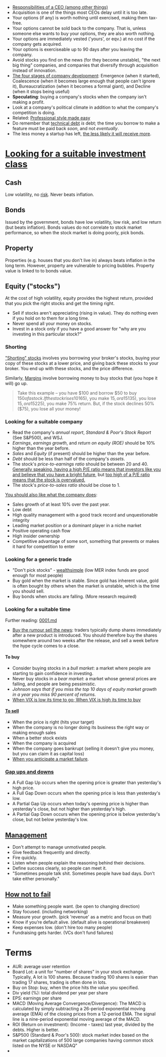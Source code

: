 * [Responsibilities of a CEO (among other things)](http://blog.staply.co/startup-legal-do-it-by-yourself)
* Acquisition is one of the things most CEOs delay until it is too late.
* Your options (if any) is worth nothing until exercised, making them tax-free.
* Your options cannot be sold back to the company. That is, unless someone else wants to buy your options, they are also worth nothing.
* Your options are immediately vested ('yours', or eqv.) at no cost if the company gets acquired.
* Your options is exerciseable up to 90 days after you leaving the company.
* Avoid stocks you find on the news (for they become unstable), "the next big thing" companies, and companies that diversify through acquisition instead of innovation.
* [The four stages of company development](http://takeaswig.com/the-end-of-the-facebook-era): Emergence (when it started), Coalescence (when it becomes large enough that people can't ignore it), Bureaucratization (when it becomes a formal giant), and Decline (when it stops being useful)
* **Speculating**: buying a company's stocks when the company isn't making a profit.
* Look at a company's political climate in addition to what the company's competition is doing.
* Related: [Professional style made easy](http://imgur.com/gallery/uuLhR)
* Do remember that [technical debt](https://news.ycombinator.com/item?id=10925141) *is* debt; the time you borrow to make a feature must be paid back *soon*, and not *eventually*.
* The less money a startup has left, [the less likely it will receive more](http://paulgraham.com/pinch.html).

# [Looking for a suitable investment class](http://www.iol.co.za/business/personal-finance/financial-planning/investments/investing-101-how-to-beat-inflation-1.1674984)

## Cash

Low volatility, no [risk](https://www.reddit.com/r/stocks/comments/32kd0x/whether_youre_new_to_trading_or_notlean_on_these/.compact). Never beats inflation.

## Bonds

Issued by the government, bonds have low volatility, low risk, and low return (but beats inflation).
Bonds values do not correlate to stock market performance, so when the stock market is doing poorly, pick bonds.

## Property

Properties (e.g. houses that you don't live in) always beats inflation in the long term.
However, property are vulnerable to pricing bubbles.
Property value is linked to to bonds value.

## Equity ("stocks")

At the cost of high volatility, equity provides the highest return, provided that you pick the right stocks and get the timing right.

* Sell if stocks aren't appreciating (rising in value). They do nothing even if you hold on to them for a long time.
* Never spend all your money on stocks.
* Invest in a stock only if you have a good answer for "why are you investing in this particular stock?"

### Shorting

["Shorting" stocks](http://www.swing-trade-stocks.com/shorting-stocks.html) involves you borrowing your broker's stocks, buying your copy of these stocks at a lower price, and giving back these stocks to your broker. You end up with these stocks, and the price difference.

Similarly, [Margins](http://www.investopedia.com/articles/basics/11/dangerous-moves-first-time-investors.asp?no_header_alt=true) involve borrowing money to buy stocks that (you hope it will) go up.

> Take this example – you have $100 and borrow $50 to buy $150 of a stock. If the stock rises 10% ($165), you make $15, or a 15% return on your capital. But, if the stock declines 10% ($135), you lose $15, or a 15% loss. More importantly, if the stock goes up by 50% ($225), you make 75% return. But, if the stock declines 50% ($75), you lose all your money!

### Looking for a suitable company

* Read the company's *annual report*, *Standard & Poor's Stock Report* (See S&P500), and WSJ.
* *Earnings*, *earnings growth*, and *return on equity (ROE)* should be 10% higher than the year before.
* *Sales* and *Equity* (if present) should be higher than the year before.
* *Debt* should be less than half of the company's *assets*.
* The stock's *price-to-earnings ratio* should be between 20 and 40. [Generally speaking, having a high P/E ratio means that investors like you and believe that you have a bright future](http://techcrunch.com/2014/07/05/the-new-fast-food/), but [too high of a P/E ratio means that the stock is overvalued.](http://www.investopedia.com/articles/00/092200.asp)
* The stock's *price-to-sales ratio* should be close to 1.

[You should also like what the company does](https://www.reddit.com/r/stocks/comments/5rsnr5/what_is_the_most_important_research_before_buying/dd9v416/):
* Sales growth of at least 10% over the past year.
* Low debt
* High quality management with a good track record and unquestionable integrity
* Leading market position or a dominant player in a niche market
* Positive operating cash flow
* High insider ownership
* Competitive advantage of some sort, something that prevents or makes it hard for competition to enter

### Looking for a generic trade

* "Don't pick stocks" - [wealthsimple](https://www.wealthsimple.com/5rules) (low MER index funds are good enough for most people)
* Buy gold when the market is stable. Since gold has inherent value, gold is often bought by others when the market is unstable, which is the time you should sell.
* Buy bonds when stocks are falling. (More research required)

### Looking for a suitable time

Further reading: [0001.md](sources/0001.md)

* [Buy the rumour sell the news](http://www.investopedia.com/stock-analysis/2010/buy-on-the-rumor-sell-on-the-news-vod-vz-t-aapl-goog0706.aspx): traders typically dump shares immediately after a new product is introduced. You should therefore buy the shares somewhere around two weeks after the release, and sell a week before the hype cycle comes to a close.

#### To buy

* Consider buying stocks in a *bull market*: a market where people are starting to gain confidence in investing.
* Never buy stocks in a *bear market*: a market whose general prices are falling, and people are being pessimistic.
* *Johnson says that if you miss the top 10 days of equity market growth in a year you miss 90 percent of returns.*
* [When VIX is low its time to go; When VIX is high its time to buy](https://www.reddit.com/r/StockMarket/comments/3dqggo/when_vix_is_low_its_time_to_go_when_vix_is_high)

#### [To sell](http://www.investopedia.com/financial-edge/0412/5-tips-on-when-to-sell-your-stock.aspx)

* When the price is right (hits your target)
* When the company is no longer doing its business the right way or making enough sales
* When a better stock exists
* When the company is acquired
* When the company goes bankrupt (selling it doesn't give you money, but you can claim it as capital loss)
* [When you anticipate a market failure](http://www.reddit.com/r/stocks/comments/53znlq/_/).

### [Gap ups and downs](http://stockcharts.com/school/doku.php?id=chart_school:trading_strategies:gap_trading_strategies#full_gap_upshort)

* A Full Gap Up occurs when the opening price is greater than yesterday's high price.
* A Full Gap Down occurs when the opening price is less than yesterday's low.
* A Partial Gap Up occurs when today's opening price is higher than yesterday's close, but not higher than yesterday's high.
* A Partial Gap Down occurs when the opening price is below yesterday's close, but not below yesterday's low.

## [Management](https://medium.com/@gerstenzang/21-management-things-i-learned-at-imgur-7abb72bdf8bf)

* Don't attempt to manage unmotivated people.
* Give feedback frequently and directly.
* Fire quickly.
* Listen when people explain the reasoning behind their decisions.
* Define success clearly, so people can meet it.
* "Sometimes people talk shit. Sometimes people have bad days. Don't take either personally."

## [How not to fail](http://themacro.com/articles/2016/06/how-not-to-fail/)

* Make something people want. (be open to changing direction)
* Stay focused. (including networking)
* Measure your growth. (pick 'revenue' as a metric and focus on that)
* Know if you’re default alive. (default alive is operational breakeven)
* Keep expenses low. (don't hire too many people)
* Fundraising gets harder. (VCs don't fund failures)

# Terms

* AUR: average user retention
* Board Lot: a unit for "number of shares" in your stock exchange. Typically, A lot is 100 shares. Because trading 100 shares is easier than trading 17 shares, trading is often done in lots.
* Buy on Stop: buy, when the price hits the value you specified.
* Div yield (%): total dividend per year per share
* EPS: earnings per share
* MACD (Moving Average Convergence/Divergence): The MACD is calculated by simply subtracting a 26-period exponential moving average (EMA) of the closing prices from a 12-period EMA. The signal line is a nine-period exponential moving average of the MACD.
* ROI (Return on investment): (Income - taxes) last year, divided by the debts. Higher is better.
* S&P500 (Standard & Poor's 500): stock market index based on the market capitalizations of 500 large companies having common stock listed on the NYSE or NASDAQ"
* 